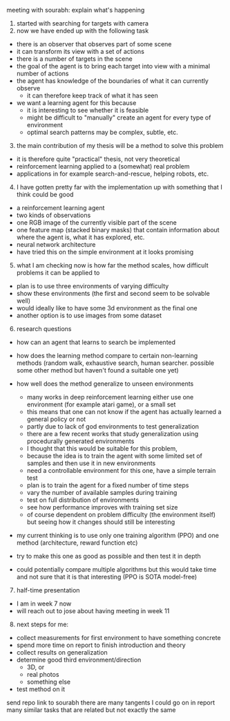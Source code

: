 meeting with sourabh:
explain what's happening

1. started with searching for targets with camera
2. now we have ended up with the following task
  - there is an observer that observes part of some scene
  - it can transform its view with a set of actions
  - there is a number of targets in the scene
  - the goal of the agent is to bring each target into view with a minimal number of actions
  - the agent has knowledge of the boundaries of what it can currently observe
    - it can therefore keep track of what it has seen
  - we want a learning agent for this because
    - it is interesting to see whether it is feasible
    - might be difficult to "manually" create an agent for every type of environment
    - optimal search patterns may be complex, subtle, etc.
3. the main contribution of my thesis will be a method to solve this problem
  - it is therefore quite "practical" thesis, not very theoretical
  - reinforcement learning applied to a (somewhat) real problem
  - applications in for example search-and-rescue, helping robots, etc.
4. I have gotten pretty far with the implementation up with something that I think could be good
  - a reinforcement learning agent
  - two kinds of observations
  - one RGB image of the currently visible part of the scene
  - one feature map (stacked binary masks) that contain information about where the agent is, what it has explored, etc.
  - neural network architecture
  - have tried this on the simple environment at it looks promising
5. what I am checking now is how far the method scales, how difficult problems it can be applied to
  - plan is to use three environments of varying difficulty
  - show these environments (the first and second seem to be solvable well)
  - would ideally like to have some 3d environment as the final one
  - another option is to use images from some dataset
6. research questions
  - how can an agent that learns to search be implemented
  - how does the learning method compare to certain non-learning methods (random walk, exhaustive search, human searcher. possible some other method but haven't found a suitable one yet)
  - how well does the method generalize to unseen environments
    - many works in deep reinforcement learning either use one environment (for example atari game), or a small set
    - this means that one can not know if the agent has actually learned a general policy or not
    - partly due to lack of god environments to test generalization
    - there are a few recent works that study generalization using procedurally generated environments
    - I thought that this would be suitable for this problem,
    - because the idea is to train the agent with some limited set of samples and then use it in new environments 
    - need a controllable environment for this one, have a simple terrain test
    - plan is to train the agent for a fixed number of time steps
    - vary the number of available samples during training
    - test on full distribution of environments
    - see how performance improves with training set size
    - of course dependent on problem difficulty (the environment itself) but seeing how it changes should still be interesting

  - my current thinking is to use only one training algorithm (PPO) and one method (architecture, reward function etc)
  - try to make this one as good as possible and then test it in depth
  - could potentially compare multiple algorithms but this would take time and not sure that it is that interesting (PPO is SOTA model-free)

7. half-time presentation
  - I am in week 7 now
  - will reach out to jose about having meeting in week 11
8. next steps for me:
  - collect measurements for first environment to have something concrete
  - spend more time on report to finish introduction and theory
  - collect results on generalization
  - determine good third environment/direction
    - 3D, or
    - real photos
    - something else
  - test method on it


send repo link to sourabh
there are many tangents I could go on in report
many similar tasks that are related but not exactly the same